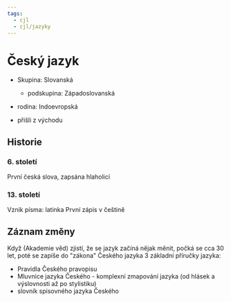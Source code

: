 ```yaml
---
tags:
  - cjl
  - cjl/jazyky
---
```

# Český jazyk
- Skupina: Slovanská
	- podskupina: Západoslovanská
- rodina: Indoevropská

- přišli z východu

## Historie
### 6. století
První česká slova, zapsána hlaholicí
### 13. století
Vznik písma: latinka
První zápis v češtině

## Záznam změny
Když (Akademie věd) zjistí, že se jazyk začíná nějak měnit, počká se cca 30 let, poté se zapíše do "zákona" Českého jazyka
3 základní příručky jazyka:
- Pravidla Českého pravopisu
- Mluvnice jazyka Českého - komplexní zmapování jazyka (od hlásek a výslovnosti až po stylistiku)
- slovník spisovného jazyka Českého